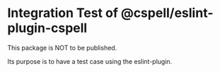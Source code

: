 # Integration Test of @cspell/eslint-plugin-cspell

This package is NOT to be published.

Its purpose is to have a test case using the eslint-plugin.
